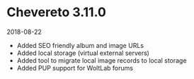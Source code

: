 # Chevereto 3.11.0

2018-08-22

- Added SEO friendly album and image URLs
- Added local storage (virtual external servers)
- Added tool to migrate local image records to local storage
- Added PUP support for WoltLab forums
